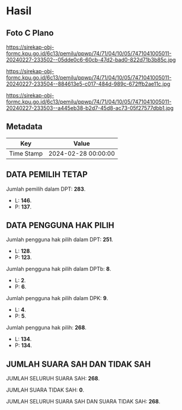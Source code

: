 # Hasil

## Foto C Plano

https://sirekap-obj-formc.kpu.go.id/6c13/pemilu/ppwp/74/71/04/10/05/7471041005011-20240227-233502--05dde0c6-60cb-47d2-bad0-822d71b3b85c.jpg

https://sirekap-obj-formc.kpu.go.id/6c13/pemilu/ppwp/74/71/04/10/05/7471041005011-20240227-233504--884613e5-c017-484d-989c-672ffb2ae11c.jpg

https://sirekap-obj-formc.kpu.go.id/6c13/pemilu/ppwp/74/71/04/10/05/7471041005011-20240227-233503--a445eb38-b2d7-45d8-ac73-05f27577dbb1.jpg


## Metadata

| Key        | Value               |
| ---------- | ------------------- |
| Time Stamp | 2024-02-28 00:00:00 |


## DATA PEMILIH TETAP

Jumlah pemilih dalam DPT: **283**.
 * L: **146**.
 * P: **137**.

## DATA PENGGUNA HAK PILIH

Jumlah pengguna hak pilih dalam DPT: **251**.
 * L: **128**.
 * P: **123**.

Jumlah pengguna hak pilih dalam DPTb: **8**.
 * L: **2**.
 * P: **6**.

Jumlah pengguna hak pilih dalam DPK: **9**.
 * L: **4**.
 * P: **5**.

Jumlah pengguna hak pilih: **268**.
 * L: **134**.
 * P: **134**.

## JUMLAH SUARA SAH DAN TIDAK SAH

JUMLAH SELURUH SUARA SAH: **268**.

JUMLAH SUARA TIDAK SAH: **0**.

JUMLAH SELURUH SUARA SAH DAN SUARA TIDAK SAH: **268**.


